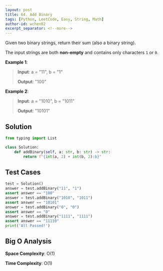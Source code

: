 ```yaml
---
layout: post
title: 64. Add Binary
tags: [Python, LeetCode, Easy, String, Math]
author-id: wchen02
excerpt_separator: <!--more-->
---
```


Given two binary strings, return their sum (also a binary string).

The input strings are both **non-empty** and contains only characters `1` or `0`.
<!--more-->

**Example 1**:
> **Input**: 
> a = "11", b = "1"
>
> **Output**: 
> "100"

**Example 2**:
> **Input**: 
> a = "1010", b = "1011"
>
> **Output**: 
> "10101"


## Solution
```python
from typing import List

class Solution:
    def addBinary(self, a: str, b: str) -> str:
        return f"{int(a, 2) + int(b, 2):b}"
```

## Test Cases
```python
test = Solution()
answer = test.addBinary("11", "1")
assert answer == "100"
answer = test.addBinary("1010", "1011")
assert answer == "10101"
answer = test.addBinary("0", "0")
assert answer == "0"
answer = test.addBinary("1111", "1111")
assert answer == "11110"
print('All Passed!')
```

## Big O Analysis
**Space Complexity**: O(1)

**Time Complexity**: O(1)